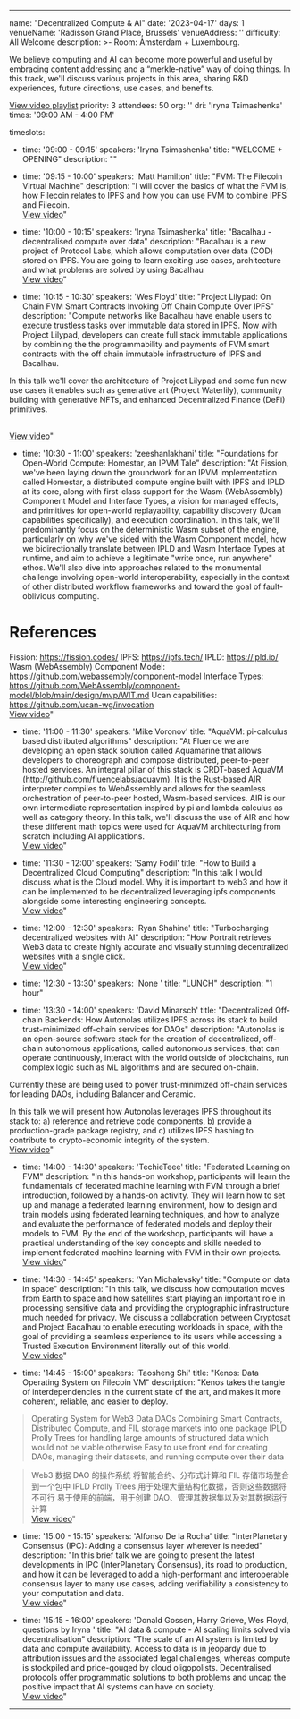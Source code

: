 ---

name: "Decentralized Compute & AI"
date: '2023-04-17'
days: 1
venueName: 'Radisson Grand Place, Brussels'
venueAddress: ''
difficulty: All Welcome
description: >-
  Room: Amsterdam + Luxembourg.
  
  We believe computing and AI can become more powerful and useful by embracing content addressing and a “merkle-native” way of doing things. In this track, we'll discuss various projects in this area, sharing R&D experiences, future directions, use cases, and benefits.

<a href="https://youtube.com/playlist?list=PLuhRWgmPaHtQ_lKtbTR-vIW1LYuTjcaPw">View video playlist</a>
priority: 3
attendees: 50
org: ''
dri: 'Iryna Tsimashenka'
times: '09:00 AM - 4:00 PM'

timeslots:
  - time: '09:00 - 09:15'
    speakers: 'Iryna Tsimashenka'
    title: "WELCOME + OPENING"
    description: ""

  - time: '09:15 - 10:00'
    speakers: 'Matt Hamilton'
    title: "FVM: The Filecoin Virtual Machine"
    description: "I will cover the basics of what the FVM is, how Filecoin relates to IPFS and how you can use FVM to combine IPFS and Filecoin.<br><a href="https://youtu.be/LK9QjOJIPkQ">View video</a>"

  - time: '10:00 - 10:15'
    speakers: 'Iryna Tsimashenka'
    title: "Bacalhau - decentralised compute over data"
    description: "Bacalhau is a new project of Protocol Labs, which allows computation over data (COD) stored on IPFS. You are going to learn exciting use cases, architecture and what problems are solved by using Bacalhau<br><a href="https://youtu.be/eaz7bhdY918">View video</a>"

  - time: '10:15 - 10:30'
    speakers: 'Wes Floyd'
    title: "Project Lilypad: On Chain FVM Smart Contracts Invoking Off Chain Compute Over IPFS"
    description: "Compute networks like Bacalhau have enable users to execute trustless tasks over immutable data stored in IPFS. Now with Project Lilypad, developers can create full stack immutable applications by combining the the programmability and payments of FVM smart contracts with the off chain immutable infrastructure of IPFS and Bacalhau.

In this talk we'll cover the architecture of Project Lilypad and some fun new use cases it enables such as generative art (Project Waterlily), community building with generative NFTs, and enhanced Decentralized Finance (DeFi) primitives.


<br><a href="https://youtu.be/X6LY01KEY8E">View video</a>"

  - time: '10:30 - 11:00'
    speakers: 'zeeshanlakhani'
    title: "Foundations for Open-World Compute: Homestar, an IPVM Tale"
    description: "At Fission, we've been laying down the groundwork for an IPVM implementation called Homestar, a distributed compute engine built with IPFS and IPLD at its core, along with first-class support for the Wasm (WebAssembly) Component Model and Interface Types, a vision for managed effects, and primitives for open-world replayability, capability discovery (Ucan capabilities specifically), and execution coordination. In this talk, we'll predominantly focus on the deterministic Wasm subset of the engine, particularly on why we've sided with the Wasm Component model, how we bidirectionally translate between IPLD and Wasm Interface Types at runtime, and aim to achieve a legitimate &#34;write once, run anywhere&#34; ethos. We'll also dive into approaches related to the monumental challenge involving open-world interoperability, especially in the context of other distributed workflow frameworks and toward the goal of fault-oblivious computing.


References
========
Fission: https://fission.codes/
IPFS: https://ipfs.tech/
IPLD: https://ipld.io/
Wasm (WebAssembly) Component Model: https://github.com/webassembly/component-model
Interface Types: https://github.com/WebAssembly/component-model/blob/main/design/mvp/WIT.md
Ucan capabilities: https://github.com/ucan-wg/invocation<br><a href="https://youtu.be/BFAMy5-VHak">View video</a>"

  - time: '11:00 - 11:30'
    speakers: 'Mike Voronov'
    title: "AquaVM: pi-calculus based distributed algorithms"
    description: "At Fluence we are developing an open stack solution called Aquamarine that allows developers to choreograph and compose distributed, peer-to-peer hosted services. An integral pillar of this stack is CRDT-based AquaVM (http://github.com/fluencelabs/aquavm). It is the Rust-based AIR interpreter compiles to WebAssembly and allows for the seamless orchestration of peer-to-peer hosted, Wasm-based services. AIR is our own intermediate representation inspired by pi and lambda calculus as well as category theory.
In this talk, we'll discuss the use of AIR and how these different math topics were used for AquaVM architecturing from scratch including AI applications.<br><a href="https://youtu.be/PxOFMriqyUQ">View video</a>"

  - time: '11:30 - 12:00'
    speakers: 'Samy Fodil'
    title: "How to Build a Decentralized Cloud Computing"
    description: "In this talk I would discuss what is the Cloud model. Why it is important to web3 and how it can be implemented to be decentralized leveraging ipfs components alongside some interesting engineering concepts.<br><a href="https://youtu.be/tFTExuukQPk">View video</a>"

  - time: '12:00 - 12:30'
    speakers: 'Ryan Shahine'
    title: "Turbocharging decentralized websites with AI"
    description: "How Portrait retrieves Web3 data to create highly accurate and visually stunning decentralized websites with a single click.<br><a href="https://youtu.be/MT2y0spngvA">View video</a>"

  - time: '12:30 - 13:30'
    speakers: 'None '
    title: "LUNCH"
    description: "1 hour"

  - time: '13:30 - 14:00'
    speakers: 'David Minarsch'
    title: "Decentralized Off-chain Backends: How Autonolas utilizes IPFS across its stack to build trust-minimized off-chain services for DAOs"
    description: "Autonolas is an open-source software stack for the creation of decentralized, off-chain autonomous applications, called autonomous services, that can operate continuously, interact with the world outside of blockchains, run complex logic such as ML algorithms and are secured on-chain.

Currently these are being used to power trust-minimized off-chain services for leading DAOs, including Balancer and Ceramic. 

In this talk we will present how Autonolas leverages IPFS throughout its stack to: a) reference and retrieve code components, b) provide a production-grade package registry, and c) utilizes IPFS hashing to contribute to crypto-economic integrity of the system.<br><a href="https://youtu.be/bzSjPTF-6G4">View video</a>"

  - time: '14:00 - 14:30'
    speakers: 'TechieTeee'
    title: "Federated Learning on FVM"
    description: "In this hands-on workshop, participants will learn the fundamentals of federated machine learning with FVM through a brief introduction, followed by a hands-on activity. They will learn how to set up and manage a federated learning environment, how to design and train models using federated learning techniques, and how to analyze and evaluate the performance of federated models and deploy their models to FVM. By the end of the workshop, participants will have a practical understanding of the key concepts and skills needed to implement federated machine learning with FVM in their own projects.<br><a href="https://youtu.be/CZDIFUMACM8">View video</a>"

  - time: '14:30 - 14:45'
    speakers: 'Yan Michalevsky'
    title: "Compute on data in space"
    description: "In this talk, we discuss how computation moves from Earth to space and how satellites start playing an important role in processing sensitive data and providing the cryptographic infrastructure much needed for privacy. We discuss a collaboration between Cryptosat and Project Bacalhau to enable executing workloads in space, with the goal of providing a seamless experience to its users while accessing a Trusted Execution Environment literally out of this world.<br><a href="https://youtu.be/nCI2qgH1Ha4">View video</a>"

  - time: '14:45 - 15:00'
    speakers: 'Taosheng Shi'
    title: "Kenos: Data Operating System on Filecoin VM"
    description: "Kenos takes the tangle of interdependencies in the current state of the art, and makes it more coherent, reliable, and easier to deploy.
> Operating System for Web3 Data DAOs
> Combining Smart Contracts, Distributed Compute, and FIL storage markets into one package
> IPLD Prolly Trees for handling large amounts of structured data which would not be viable otherwise
> Easy to use front end for creating DAOs, managing their datasets, and running compute over their data

> Web3 数据 DAO 的操作系统
> 将智能合约、分布式计算和 FIL 存储市场整合到一个包中
> IPLD Prolly Trees 用于处理大量结构化数据，否则这些数据将不可行
> 易于使用的前端，用于创建 DAO、管理其数据集以及对其数据运行计算<br><a href="https://youtu.be/YLw93as5tOI">View video</a>"

  - time: '15:00 - 15:15'
    speakers: 'Alfonso De la Rocha'
    title: "InterPlanetary Consensus (IPC): Adding a consensus layer wherever is needed"
    description: "In this brief talk we are going to present the latest developments in IPC (InterPlanetary Consensus), its road to production, and how it can be leveraged to add a high-performant and interoperable consensus layer to many use cases, adding verifiability a consistency to your computation and data.<br><a href="https://youtu.be/qPLhqPGDZyk">View video</a>"

  - time: '15:15 - 16:00'
    speakers: 'Donald Gossen, Harry Grieve, Wes Floyd, questions by Iryna '
    title: "AI data & compute - AI scaling limits solved via decentralisation"
    description: "The scale of an AI system is limited by data and compute availability. Access to data is in jeopardy due to attribution issues and the associated legal challenges, whereas compute is stockpiled and price-gouged by cloud oligopolists. Decentralised protocols offer programmatic solutions to both problems and uncap the positive impact that AI systems can have on society.<br><a href="https://youtu.be/1awacsikTho">View video</a>"

---